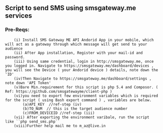 ## Script to send SMS using smsgateway.me services

### Pre-Reqs:
	    (i) Install SMS Gateway ME API Andorid App in your mobile, which will act as a gateway through which message will get send to your audience
        (ii) After App installation, Register with your mail-id and password.
        (iii) Using same credential, login in http://smsgateway.me, once you logged in. Navigate to https://smsgateway.me/dashboard/devices , you will see the Device ( your Andorid device ) details, note down the 'ID'
        (iv)Then Navigate to https://smsgateway.me/dashboard/settings , note down 'API Token'
        (v)Bare Min.requirement for this script is php 5.4 and Composor. ( Ref: https://github.com/smsgatewayme/client-php )
        (vi)you need to export few environment variables which is required for the script ( using Bash export command ) , variables are below.
            (a)API_KEY  //ref-step (iv)
            (b)TO_NUM  // this is the target audience number
            (c)FROM_DEVICEID //ref-step (iii)
        (vii) After exporting the environment varibale, run the script like ``php send_sms.php``
        (viii)Further help mail me to m_az@live.in    
